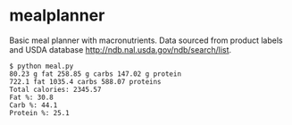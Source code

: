 mealplanner
===========

Basic meal planner with macronutrients. Data sourced from product labels and
USDA database <http://ndb.nal.usda.gov/ndb/search/list>.

```
$ python meal.py
80.23 g fat 258.85 g carbs 147.02 g protein
722.1 fat 1035.4 carbs 588.07 proteins
Total calories: 2345.57
Fat %: 30.8
Carb %: 44.1
Protein %: 25.1
```